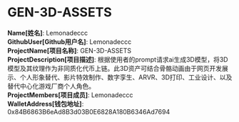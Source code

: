 # GEN-3D-ASSETS

**Name[姓名]**: Lemonadeccc  
**GithubUser[Github用户名]**: Lemonadeccc  
**ProjectName[项目名称]**: GEN-3D-ASSETS  
**ProjectDescription[项目描述]**: 根据使用者的prompt请求ai生成3D模型，将3D模型及其纹理作为非同质化代币上链。此3D资产可结合骨骼动画由于网页开发展示、个人形象替代、影片特效制作、数字孪生、ARVR、3D打印、工业设计、以及替代中心化游戏厂商个人角色。  
**ProjectMembers[项目成员]**: Lemonadeccc  
**WalletAddress[钱包地址]**: 0x84B6863B6eAd8B3d03B0E6828A180B6346Ad7694